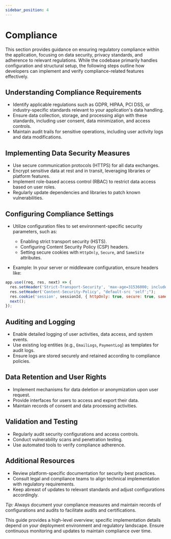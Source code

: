 ```yaml
---
sidebar_position: 4
---
```


# Compliance

This section provides guidance on ensuring regulatory compliance within the application, focusing on data security, privacy standards, and adherence to relevant regulations. While the codebase primarily handles configuration and structural setup, the following steps outline how developers can implement and verify compliance-related features effectively.

## Understanding Compliance Requirements

- Identify applicable regulations such as GDPR, HIPAA, PCI DSS, or industry-specific standards relevant to your application's data handling.
- Ensure data collection, storage, and processing align with these standards, including user consent, data minimization, and access controls.
- Maintain audit trails for sensitive operations, including user activity logs and data modifications.

## Implementing Data Security Measures

- Use secure communication protocols (HTTPS) for all data exchanges.
- Encrypt sensitive data at rest and in transit, leveraging libraries or platform features.
- Implement role-based access control (RBAC) to restrict data access based on user roles.
- Regularly update dependencies and libraries to patch known vulnerabilities.

## Configuring Compliance Settings

- Utilize configuration files to set environment-specific security parameters, such as:
  - Enabling strict transport security (HSTS).
  - Configuring Content Security Policy (CSP) headers.
  - Setting secure cookies with `HttpOnly`, `Secure`, and `SameSite` attributes.

- Example: In your server or middleware configuration, ensure headers like:

```javascript
app.use((req, res, next) => {
  res.setHeader('Strict-Transport-Security', 'max-age=31536000; includeSubDomains');
  res.setHeader('Content-Security-Policy', "default-src 'self';");
  res.cookie('session', sessionId, { httpOnly: true, secure: true, sameSite: 'Strict' });
  next();
});
```

## Auditing and Logging

- Enable detailed logging of user activities, data access, and system events.
- Use existing log entities (e.g., `EmailLogs`, `PaymentLog`) as templates for audit logs.
- Ensure logs are stored securely and retained according to compliance policies.

## Data Retention and User Rights

- Implement mechanisms for data deletion or anonymization upon user request.
- Provide interfaces for users to access and export their data.
- Maintain records of consent and data processing activities.

## Validation and Testing

- Regularly audit security configurations and access controls.
- Conduct vulnerability scans and penetration testing.
- Use automated tools to verify compliance adherence.

## Additional Resources

- Review platform-specific documentation for security best practices.
- Consult legal and compliance teams to align technical implementation with regulatory requirements.
- Keep abreast of updates to relevant standards and adjust configurations accordingly.

*Tip:* Always document your compliance measures and maintain records of configurations and audits to facilitate audits and certifications.

This guide provides a high-level overview; specific implementation details depend on your deployment environment and regulatory landscape. Ensure continuous monitoring and updates to maintain compliance over time.